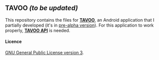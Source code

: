 ## TAVOO *(to be updated)*
This repository contains the files for [**TAVOO**](https://play.google.com/store/apps/details?id=gr.upatras.ceid.kaffezas.tavoo), an Android application that I partially developed (it's in [pre-alpha version](https://en.wikipedia.org/wiki/Software_release_life_cycle#Pre-alpha)). For this application to work properly, [**TAVOO API**](https://github.com/gkffzs/TAVOO-API) is needed.

#### Licence
[GNU General Public License version 3](https://www.gnu.org/licenses/gpl-3.0.en.html).
